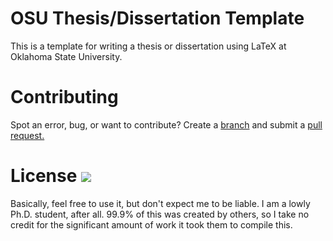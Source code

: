 OSU Thesis/Dissertation Template
===================

This is a template for writing a thesis or dissertation using LaTeX at Oklahoma State University.

# Contributing
Spot an error, bug, or want to contribute? Create a [branch](https://git-scm.com/book/en/v2/Git-Branching-Branches-in-a-Nutshell) and submit a [pull request.](https://github.com/mitchute/OSULaTeXTheisTemplate/compare?expand=1)

# License [![](https://img.shields.io/badge/license-MIT-orange.svg)](https://github.com/mitchute/OSULaTeXTheisTemplate/blob/master/LICENSE)
Basically, feel free to use it, but don't expect me to be liable. I am a lowly Ph.D. student, after all. 99.9% of this was created by others, so I take no credit for the significant amount of work it took them to compile this.